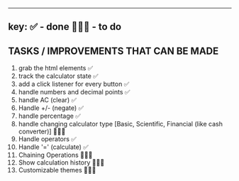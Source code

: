 ------
key:
✅ - done
👨🏽‍💻 - to do
-------
TASKS / IMPROVEMENTS THAT CAN BE MADE
-------
1. grab the html elements ✅
2. track the calculator state ✅
3. add a click listener for every button ✅
4. handle numbers and decimal points ✅
5. handle AC (clear) ✅
6. Handle +/- (negate) ✅
7. handle percentage ✅
8. handle changing calculator type [Basic, Scientific, Financial (like cash converter)] 👨🏽‍💻
9. Handle operators ✅
10. Handle '=' (calculate) ✅
11. Chaining Operations 👨🏽‍💻
12. Show calculation history 👨🏽‍💻
13. Customizable themes 👨🏽‍💻